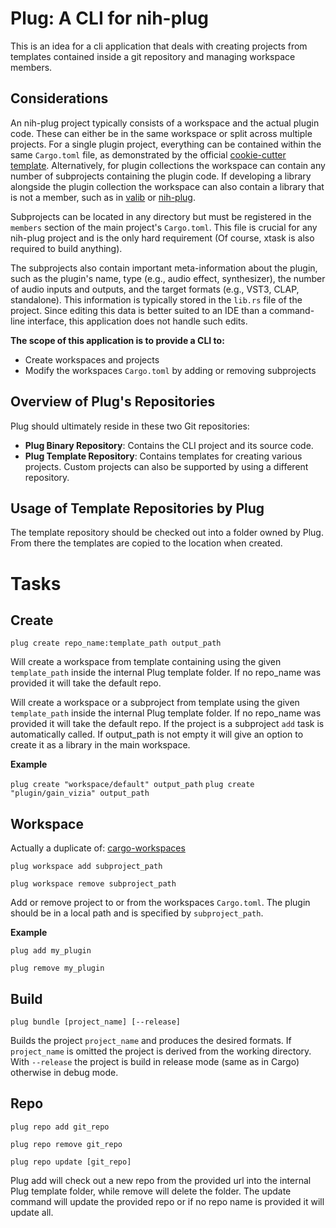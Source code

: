 # Plug: A CLI for nih-plug

This is an idea for a cli application that deals with creating projects from templates contained inside a git repository 
and managing workspace members. 

## Considerations

An nih-plug project typically consists of a workspace and the actual plugin code. These can either be in the same
workspace or split across multiple projects. For a single plugin project, everything can be contained within the
same `Cargo.toml` file, as demonstrated by the
official [cookie-cutter template](https://github.com/robbert-vdh/nih-plug-template/blob/master/%7B%7B%20cookiecutter.project_name%20%7D%7D/Cargo.toml).
Alternatively, for plugin collections the workspace can contain any number of subprojects containing the plugin code. If
developing a library alongside the plugin collection the workspace can also contain a library that is not a member,
such as in [valib](https://github.com/SolarLiner/valib/blob/main/Cargo.toml)
or [nih-plug](https://github.com/robbert-vdh/nih-plug).

Subprojects can be located in any directory but must be registered in the `members` section of the main
project's `Cargo.toml`. This file is crucial for any nih-plug project and is the only hard requirement (Of course,
xtask is also required to build anything).

The subprojects also contain important meta-information about the plugin, such as the plugin's name, type (e.g., audio
effect, synthesizer), the number of audio inputs and outputs, and the target formats (e.g., VST3, CLAP, standalone).
This information is typically stored in the `lib.rs` file of the project. Since editing this data is better suited to an
IDE than a command-line interface, this application does not handle such edits.

**The scope of this application is to provide a CLI to:**

* Create workspaces and projects
* Modify the workspaces `Cargo.toml` by adding or removing subprojects

## Overview of Plug's Repositories

Plug should ultimately reside in these two Git repositories:

* **Plug Binary Repository**: Contains the CLI project and its source code.
* **Plug Template Repository**: Contains templates for creating various projects. Custom projects can also be supported
  by using a different repository.

## Usage of Template Repositories by Plug

The template repository should be checked out into a folder owned by Plug. From there the templates are copied to the 
location when created.

# Tasks

## Create
`plug create repo_name:template_path output_path`

Will create a workspace from template containing using the given `template_path` inside the internal Plug 
template folder. If no repo_name was provided it will take the default repo.

Will create a workspace or a subproject from template using the given `template_path` inside the internal Plug 
template folder. If no repo_name was provided it will take the default repo. If the project is a subproject `add` task 
is automatically called. If output_path is not empty it will give an option to create it as a library in the main 
workspace.

**Example**

`plug create "workspace/default" output_path`
`plug create "plugin/gain_vizia" output_path`

## Workspace

Actually a duplicate of: [cargo-workspaces](https://github.com/pksunkara/cargo-workspaces/tree/master)

`plug workspace add subproject_path`

`plug workspace remove subproject_path`

Add or remove project to or from the workspaces `Cargo.toml`. The plugin should be in a local path and
is specified by `subproject_path`.

**Example**

`plug add my_plugin`

`plug remove my_plugin`

## Build

`plug bundle [project_name] [--release]`

Builds the project `project_name` and produces the desired formats.
If `project_name` is omitted the project is derived from the working directory.
With `--release` the project is build in release mode (same as in Cargo) otherwise in debug mode.

## Repo

`plug repo add git_repo`

`plug repo remove git_repo`

`plug repo update [git_repo]`

Plug add will check out a new repo from the provided url into the internal Plug template folder, while remove will delete
the folder. The update command will update the provided repo or if no repo name is provided it will update all. 


